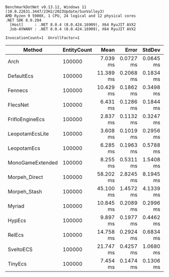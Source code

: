 ```

BenchmarkDotNet v0.13.12, Windows 11 (10.0.22631.3447/23H2/2023Update/SunValley3)
AMD Ryzen 9 5900X, 1 CPU, 24 logical and 12 physical cores
.NET SDK 8.0.204
  [Host]     : .NET 8.0.4 (8.0.424.16909), X64 RyuJIT AVX2
  Job-AYWANY : .NET 8.0.4 (8.0.424.16909), X64 RyuJIT AVX2

InvocationCount=1  UnrollFactor=1  

```
| Method           | EntityCount | Mean      | Error     | StdDev    | Gen0      | Gen1      | Gen2      | Allocated   |
|----------------- |------------ |----------:|----------:|----------:|----------:|----------:|----------:|------------:|
| Arch             | 100000      |  7.039 ms | 0.0727 ms | 0.0645 ms |         - |         - |         - |  3178.16 KB |
| DefaultEcs       | 100000      | 11.389 ms | 0.2068 ms | 0.1834 ms |         - |         - |         - | 11321.11 KB |
| Fennecs          | 100000      | 10.429 ms | 0.1862 ms | 0.3498 ms |         - |         - |         - | 13636.45 KB |
| FlecsNet         | 100000      |  6.431 ms | 0.1286 ms | 0.1844 ms |         - |         - |         - |     2.73 KB |
| FrifloEngineEcs  | 100000      |  2.837 ms | 0.1132 ms | 0.3247 ms | 1000.0000 | 1000.0000 | 1000.0000 |  5722.08 KB |
| LeopotamEcsLite  | 100000      |  3.608 ms | 0.1019 ms | 0.2956 ms |         - |         - |         - |  7151.08 KB |
| LeopotamEcs      | 100000      |  6.285 ms | 0.1963 ms | 0.5788 ms |         - |         - |         - | 13685.65 KB |
| MonoGameExtended | 100000      |  8.255 ms | 0.5311 ms | 1.5408 ms |         - |         - |         - | 16408.89 KB |
| Morpeh_Direct    | 100000      | 58.202 ms | 2.8245 ms | 8.1945 ms | 2000.0000 | 2000.0000 | 1000.0000 | 41305.76 KB |
| Morpeh_Stash     | 100000      | 45.100 ms | 1.4572 ms | 4.1339 ms | 2000.0000 | 2000.0000 | 1000.0000 | 41305.76 KB |
| Myriad           | 100000      | 10.845 ms | 0.2089 ms | 0.2996 ms |         - |         - |         - |  6914.67 KB |
| HypEcs           | 100000      |  9.897 ms | 0.1977 ms | 0.4462 ms |         - |         - |         - | 25827.05 KB |
| RelEcs           | 100000      | 14.758 ms | 0.2924 ms | 0.6834 ms | 1000.0000 |         - |         - | 29706.66 KB |
| SveltoECS        | 100000      | 21.747 ms | 0.4257 ms | 1.0680 ms |         - |         - |         - |     3.22 KB |
| TinyEcs          | 100000      |  7.454 ms | 0.1474 ms | 0.1306 ms |         - |         - |         - |  7834.44 KB |
